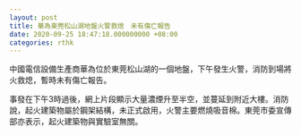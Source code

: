 ```yaml
---
layout: post
title: 華為東莞松山湖地盤火警救熄　未有傷亡報告
date: 2020-09-25 18:47:18.000000000 +08:00
categories: rthk
---
```


中國電信設備生產商華為位於東莞松山湖的一個地盤，下午發生火警，消防到場將火救熄，暫時未有傷亡報告。

事發在下午3時過後，網上片段顯示大量濃煙升至半空，並蔓延到附近大樓。消防說，起火建築物屬於鋼架結構，未正式啟用，火警主要燃燒吸音棉。東莞市委宣傳部亦表示，起火建築物與實驗室無關。
